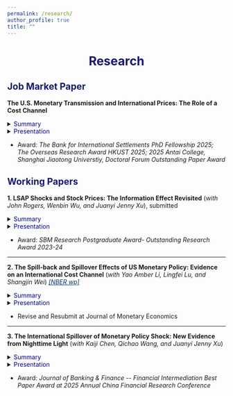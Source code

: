 ```yaml
---
permalink: /research/
author_profile: true
title: ""
---
```







# <center><font color="MidnightBlue"> Research </font></center>


## <font color="MidnightBlue"> Job Market Paper </font>

**The U.S. Monetary Transmission and International Prices: The Role of a Cost Channel**

<details>
<summary><font color="DarkBlue"> Summary </font></summary>

<table><tr><td bgcolor=AliceBlue> 
The cost channel of the U.S. monetary policy is highlighted in the literature. However, its macro implications in an international context remain underexplored. I embed this channel into a New-Keynesian two-country model, yielding novel insights on the spillback and spillover effects of the U.S. monetary policy and providing alternative explanations for some well-documented facts or puzzles. For instance, this channel suggests a contractionary U.S. monetary shock could potentially induce import inflation for the U.S. or other economies; it weakens the expenditure-switching effect contributing to the comovement of the U.S. and foreign output. Considering dollar currency invoicing, complementary pricing, borrowing in dollar, this effect could be even augmented. Moreover, it implies a tougher trade-off for optimal domestic policy and a larger room for international policy coordination.
</td></tr></table>

</details>


<details>
<summary><font color="DarkBlue"> Presentation </font></summary> 

<table><tr><td bgcolor=AliceBlue> 
Econometric Society European Winter Meeting (scheduled)，Bank for International Settlements, PBCSF Future Scholars in Finance Forum, JIE Summer School, CES China, AsianFA, RCEA, Shanghai Jiaotong University, Chinese Academy of Fiscal Sciences, HKUST, University of California San Diego
</td></tr></table>

</details>

+ Award: *The Bank for International Settlements PhD Fellowship 2025; The Overseas Research Award HKUST 2025; 2025 Antai College, Shanghai Jiaotong Universtiy, Doctoral Forum Outstanding Paper Award*

## <font color="MidnightBlue"> Working Papers </font>

**1. LSAP Shocks and Stock Prices: The Information Effect Revisited** (*with John Rogers, Wenbin Wu, and Juanyi Jenny Xu*), submitted


<details>
<summary><font color="DarkBlue"> Summary </font></summary>

<table><tr><td bgcolor=AliceBlue> 
The central bank information effect is the subject of lively debate. We present a novel finding regarding the effects of U.S. large-scale asset purchase (LSAP) shocks and offer interpretations based on an information effect that varies both over time and across firms. Specifically, positive LSAP shocks depress U.S. stock returns during periods of quantitative easing (QE) but not in other sub-periods. An LSAP easing policy signals a worsening in the Fed's economic outlook, leading to a decrease in equity investors' confidence. This ``LSAP information effect" is more pronounced for more procyclical firms and is state-dependent, with larger effects during worse economic circumstances. The transmission of this LSAP shock information effect works primarily through the risk premium channel, with more significant effects on firms with higher risk exposure.
</td></tr></table>

</details>


<details>
<summary><font color="DarkBlue"> Presentation </font></summary> 

<table><tr><td bgcolor=AliceBlue> 
World Congress of ES, IAAE, AsianFA, CCER Summer Institute, PKU-NUS Annual Conference, AMES(Vietnam), AMES(Singapore), WEAI, Fudan FISF, HKUST
</td></tr></table>

</details>

+ Award: *SBM Research Postgraduate Award- Outstanding Research Award 2023-24*

- - -

**2. The Spill-back and Spillover Effects of US Monetary Policy: Evidence on an International Cost Channel** (*with Yao Amber Li, Lingfei Lu, and Shangjin Wei*) <a href="https://www.nber.org/papers/w33811#:~:text=We%20find%20that%20an%20unanticipated,costs%20or%20tighter%20liquidity%20conditions." style="color: #003366;">*[NBER wp]*</a>


<details>
<summary><font color="DarkBlue"> Summary </font></summary> 

<table><tr><td bgcolor=AliceBlue> 
We find that an unanticipated tightening of US monetary policy tends to raise US import prices. This empirical ``spill-back" pattern differs from the predictions of typical open-economy macro models. We also document a new empirical ``spillover" effect: import prices of other countries also rise following an unexpected US monetary tightening. To understand the mechanism, we examine Chinese exporters and identify a borrowing cost channel—their liquidity conditions generally deteriorate after a US monetary tightening. Indeed, the output price response is greater for those firms facing higher borrowing costs or tighter liquidity conditions.
</td></tr></table>

</details>

<details>
<summary><font color="DarkBlue"> Presentation </font></summary>

<table><tr><td bgcolor=AliceBlue> 
World Congress of ES, CES China, HKIMR-ECB-BOFIT Joint Conference, NBER China, CICF, CTRG, NBER East Asian, HKUST-Fudan-SMU Conference, Melbourne Annual Macro Policy Meeting, IAAE, AsianFA, AMES, International Economics Joint Conference in Shenzhen, EITI, ATW, Monash, PKU(NSD), China Agricultural University, NUFE, HKUST
</td></tr></table>

</details>

+ Revise and Resubmit at Journal of Monetary Economics

- - -

**3. The International Spillover of Monetary Policy Shock: New Evidence from Nighttime Light** (*with Kaiji Chen, Qichao Wang, and Juanyi Jenny Xu*)

<details>
<summary><font color="DarkBlue"> Summary </font></summary>

<table><tr><td bgcolor=AliceBlue> 
We revisit the international spillover effects of the US monetary policy shock (MPS) using a new data source, the daily nighttime light (NTL), as a high-frequency proxy for real economic activities. We find that the unexpected US tightening has a negative impact on China's output, and the peak comes about two months after the shock. The overall negative response is consistent with a construction investment channel, with the NTL variation mainly driven by non-built-up areas instead of city centers and suburbs. Consistently, cities with lower urbanization rates, and tighter financial conditions respond more negatively to a contractionary shock. Moreover, we show that trade exposure could partially mitigate the overall adverse impacts of a US tightening. 
</td></tr></table>

</details>

<details>
<summary><font color="DarkBlue"> Presentation </font></summary> 

<table><tr><td bgcolor=AliceBlue> 
NBER China (scheduled), CFRC, World Congress of ES, European ES Winter, Midwest Macro, CICF, CICM, CES China, CES North American, IFABS, China Accounting and Finance Conference, International Conference on The Chinese Economy: Past, Present and Future, EFG, ITDGR, PKU(NSD), UIBE, Cheung Kong Graduate School of Business, HKUST, University of Florida
  
</td></tr></table>

</details>

+ Award: *Journal of Banking & Finance -- Financial Intermediation Best Paper Award at 2025 Annual China Financial Research Conference*




  
